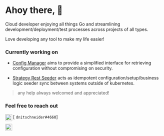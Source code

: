 # Ahoy there, 👋 

Cloud developer enjoying all things Go and streamlining development/deployment/test processes across projects of all types.

Love developing any tool to make my life easier!

### Currently working on

- [Config Manager](https://github.com/dnitsch/configmanager) aims to provide a simplified interface for retrieving configuration without compromising on security.

- [Strategy Rest Seeder](https://github.com/dnitsch/reststrategy) acts as idempotent configuration/setup/business logic seeder sync between systems outside of kubernetes.

> any help always welcomed and appreciated!

### Feel free to reach out

[<img align="left" alt="dnitsch | LinkedIn" width="22" src="https://cdn.jsdelivr.net/npm/simple-icons@v4/icons/discord.svg" /> `dnitschneider#4660`]

[<img align="left" alt="dnitsch | LinkedIn" width="22" src="https://cdn.jsdelivr.net/npm/simple-icons@v4/icons/linkedin.svg" />][linkedin]

<!-- [1]: <nitschneiderd@gmail.com> "dnisch" -->
<!-- - [email](<nitschneiderd@gmail.com>) -->

<!-- [![](https://www.linkedin.com/in/dusannitschneider/)]
 -->
[twitter]: https://twitter.com/d_nitschneider
[linkedin]: https://www.linkedin.com/in/dusannitschneider/
